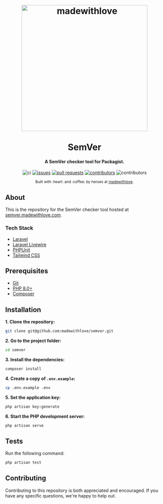 <h1 align="center">
  <br>
  <a href="https://semver.madewithlove.com">
    <img src="https://static.madewithlove.com/logo/red/full.png" alt="madewithlove" width="400">
  </a>
  <br><br>
  SemVer
  <br>
</h1>

<h4 align="center">
A SemVer checker tool for Packagist.
</h4>

<div align="center">

![ci](https://github.com/madewithlove/semver/actions/workflows/ci.yml/badge.svg)
[![issues](https://img.shields.io/github/issues/madewithlove/semver)](https://github.com/madewithlove/semver/issues)
[![pull requests](https://img.shields.io/github/issues-pr/madewithlove/semver)](https://github.com/madewithlove/semver/pulls)
[![contributors](https://img.shields.io/github/contributors/madewithlove/semver)](https://github.com/madewithlove/semver/graphs/contributors)
![contributors](https://img.shields.io/badge/contributions-welcome-brightgreen)

</div>

<div align="center">
  <sub>Built with :heart:︎ and :coffee: by heroes at <a href="https://madewithlove.com">madewithlove</a>.</sub>
</div>

## About

This is the repository for the SemVer checker tool hosted at [semver.madewithlove.com](https://semver.madewithlove.com).

### Tech Stack

- [Laravel](https://laravel.com)
- [Laravel Livewire](https://laravel-livewire.com)
- [PHPUnit](https://phpunit.de)
- [Tailwind CSS](https://tailwindcss.com)

## Prerequisites

- [Git](https://git-scm.com)
- [PHP 8.0+](https://www.php.net)
- [Composer](https://getcomposer.org)

## Installation

**1. Clone the repository:**

```bash
git clone git@github.com:madewithlove/semver.git
```

**2. Go to the project folder:**

```bash
cd semver
```

**3. Install the dependencies:**

```bash
composer install
```

**4. Create a copy of `.env.example`:**

```bash
cp .env.example .env
```

**5. Set the application key:**

```bash
php artisan key:generate
```

**6. Start the PHP development server:**

```bash
php artisan serve
```

## Tests

Run the following command:

```bash
php artisan test
```

## Contributing

Contributing to this repository is both appreciated and encouraged. If you have any specific questions, we're happy to help out.

